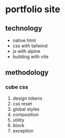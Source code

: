 # portfolio site
## technology
-   native html
-   css with tailwind
-   js with alpine
-   building with vite

## methodology
### cube css
1. design tokens
2. css reset
3. global styles
4. composition
5. utility
6. block
7. exception
